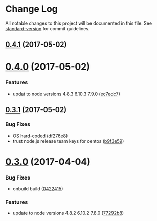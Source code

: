# Change Log

All notable changes to this project will be documented in this file. See [standard-version](https://github.com/conventional-changelog/standard-version) for commit guidelines.

<a name="0.4.1"></a>
## [0.4.1](https://github.com/bucharest-gold/origin-s2i-nodejs/compare/v0.4.0...v0.4.1) (2017-05-02)



<a name="0.4.0"></a>
# [0.4.0](https://github.com/bucharest-gold/origin-s2i-nodejs/compare/v0.3.1...v0.4.0) (2017-05-02)


### Features

* updat to node versions 4.8.3 6.10.3 7.9.0 ([ec7edc7](https://github.com/bucharest-gold/origin-s2i-nodejs/commit/ec7edc7))



<a name="0.3.1"></a>
## [0.3.1](https://github.com/bucharest-gold/origin-s2i-nodejs/compare/v0.3.0...v0.3.1) (2017-05-02)


### Bug Fixes

* OS hard-coded ([df276e8](https://github.com/bucharest-gold/origin-s2i-nodejs/commit/df276e8))
* trust node.js release team keys for centos ([b9f3e59](https://github.com/bucharest-gold/origin-s2i-nodejs/commit/b9f3e59))



<a name="0.3.0"></a>
# [0.3.0](https://github.com/bucharest-gold/origin-s2i-nodejs/compare/0.2.0...v0.3.0) (2017-04-04)


### Bug Fixes

* onbuild build  ([0422415](https://github.com/bucharest-gold/origin-s2i-nodejs/commit/0422415))


### Features

* update to node versions 4.8.2 6.10.2 7.8.0 ([77292b8](https://github.com/bucharest-gold/origin-s2i-nodejs/commit/77292b8))
